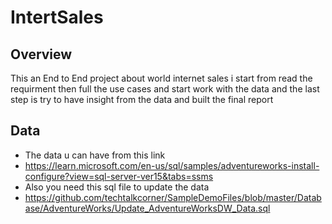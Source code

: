 # IntertSales
## Overview

This an End to End project about world internet sales i start from read the requirment then full the use cases and start work with the data 
and the last step is try to have insight from the data and built the final report 

## Data 

* The data u can have from this link 
* https://learn.microsoft.com/en-us/sql/samples/adventureworks-install-configure?view=sql-server-ver15&tabs=ssms
* Also you need this sql file to update the data 
* https://github.com/techtalkcorner/SampleDemoFiles/blob/master/Database/AdventureWorks/Update_AdventureWorksDW_Data.sql

